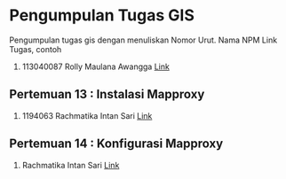 # Pengumpulan Tugas GIS
Pengumpulan tugas gis dengan menuliskan
Nomor Urut. Nama NPM Link Tugas, contoh
1. 113040087 Rolly Maulana Awangga [Link](https://kampus.awangga.net/)

## Pertemuan 13 : Instalasi Mapproxy
1. 1194063 Rachmatika Intan Sari [Link](https://www.youtube.com/watch?v=iIhkOI3mxm8)


## Pertemuan 14 : Konfigurasi Mapproxy
1. Rachmatika Intan Sari [Link](https://www.youtube.com/watch?v=iIhkOI3mxm8)
